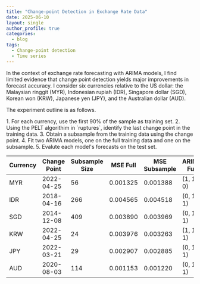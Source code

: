 ```yaml
---
title: "Change-point Detection in Exchange Rate Data"
date: 2025-06-10
layout: single
author_profile: true
categories:
  - blog
tags:
  - Change-point detection
  - Time series
---
```

<p style="font-size: 14px;">
In the context of exchange rate forecasting with ARIMA models, I find limited evidence that change point detection yields major improvements in forecast accuracy. I consider six currencies relative to the US dollar: the Malaysian ringgit (MYR), Indonesian rupiah (IDR), Singapore dollar (SGD), Korean won (KRW), Japanese yen (JPY), and the Australian dollar (AUD).  
</p>
<p style="font-size: 14px;">
The experiment outline is as follows.  
</p>
<p style="font-size: 14px;">
1. For each currency, use the first 90% of the sample as training set.  
2. Using the PELT algorithim in `ruptures`, identify the last change point in the training data.  
3. Obtain a subsample from the training data using the change point.  
4. Fit two ARIMA models, one on the full training data and one on the subsample.  
5. Evalute each model's forecasts on the test set.
</p>


  
|Currency| Change Point | Subsample Size | MSE Full  |  MSE Subsample | ARIMA Full | ARIMA Subsample |
|--------|--------------|----------------|-----------|----------------|------------|-----------------|
|  MYR   |  2022-04-25  |      56        |  0.001325 |   0.001388     | (1, 1, 0)  |     (1, 1, 0)   |
|  IDR   |  2018-04-16  |      266       |  0.004565 |   0.004518     | (0, 1, 1)  |     (0, 1, 1)   |
|  SGD   |  2014-12-08  |      409       |  0.003890 |   0.003969     | (0, 1, 1)  |     (1, 1, 1)   |
|  KRW   |  2022-04-25  |      24        |  0.003976 |   0.003263     | (1, 1, 1)  |     (0, 1, 1)   |
|  JPY   |  2022-03-21  |      29        |  0.002907 |   0.002885     | (0, 1, 1)  |     (1, 1, 0)   |
|  AUD   |  2020-08-03  |      114       |  0.001153 |   0.001220     | (0, 1, 1)  |     (1, 1, 0)   |




                               
     
    
   
